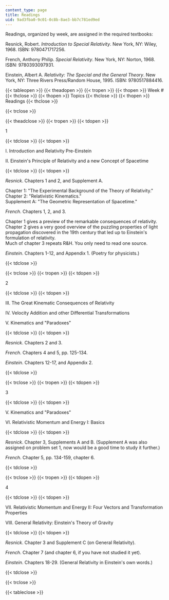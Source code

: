 ```yaml
---
content_type: page
title: Readings
uid: 9ad3fba0-9c01-0c8b-8ae3-bb7c781ed9ed
---
```


Readings, organized by week, are assigned in the required textbooks:

Resnick, Robert. _Introduction to Special Relativity_. New York, NY: Wiley, 1968. ISBN: 9780471717256.

French, Anthony Philip. _Special Relativity_. New York, NY: Norton, 1968. ISBN: 9780393097931.

Einstein, Albert A. _Relativity: The Special and the General Theory_. New York, NY: Three Rivers Press/Random House, 1995. ISBN: 9780517884416.

{{< tableopen >}}
{{< theadopen >}}
{{< tropen >}}
{{< thopen >}}
Week #
{{< thclose >}}
{{< thopen >}}
Topics
{{< thclose >}}
{{< thopen >}}
Readings
{{< thclose >}}

{{< trclose >}}

{{< theadclose >}}
{{< tropen >}}
{{< tdopen >}}


1


{{< tdclose >}}
{{< tdopen >}}


I. Introduction and Relativity Pre-Einstein

II. Einstein's Principle of Relativity and a new Concept of Spacetime


{{< tdclose >}}
{{< tdopen >}}


_Resnick_. Chapters 1 and 2, and Supplement A.

Chapter 1: "The Experimental Background of the Theory of Relativity."  
Chapter 2: "Relativistic Kinematics."  
Supplement A: "The Geometric Representation of Spacetime."

_French_. Chapters 1, 2, and 3.

Chapter 1 gives a preview of the remarkable consequences of relativity.  
Chapter 2 gives a very good overview of the puzzling properties of light propagation discovered in the 19th century that led up to Einstein's formulation of relativity.  
Much of chapter 3 repeats R&H. You only need to read one source.

_Einstein_. Chapters 1-12, and Appendix 1. (Poetry for physicists.)


{{< tdclose >}}

{{< trclose >}}
{{< tropen >}}
{{< tdopen >}}


2


{{< tdclose >}}
{{< tdopen >}}


III. The Great Kinematic Consequences of Relativity

IV. Velocity Addition and other Differential Transformations

V. Kinematics and "Paradoxes"


{{< tdclose >}}
{{< tdopen >}}


_Resnick_. Chapters 2 and 3.

_French_. Chapters 4 and 5, pp. 125-134.

_Einstein_. Chapters 12-17, and Appendix 2.


{{< tdclose >}}

{{< trclose >}}
{{< tropen >}}
{{< tdopen >}}


3


{{< tdclose >}}
{{< tdopen >}}


V. Kinematics and "Paradoxes"

VI. Relativistic Momentum and Energy I: Basics


{{< tdclose >}}
{{< tdopen >}}


_Resnick_. Chapter 3, Supplements A and B. (Supplement A was also assigned on problem set 1, now would be a good time to study it further.)

_French_. Chapter 5, pp. 134-159, chapter 6.


{{< tdclose >}}

{{< trclose >}}
{{< tropen >}}
{{< tdopen >}}


4


{{< tdclose >}}
{{< tdopen >}}


VII. Relativistic Momentum and Energy II: Four Vectors and Transformation Properties

VIII. General Relativity: Einstein's Theory of Gravity


{{< tdclose >}}
{{< tdopen >}}


_Resnick_. Chapter 3 and Supplement C (on General Relativity).

_French_. Chapter 7 (and chapter 6, if you have not studied it yet).

_Einstein_. Chapters 18-29. (General Relativity in Einstein's own words.)


{{< tdclose >}}

{{< trclose >}}

{{< tableclose >}}
